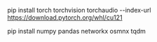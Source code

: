 pip install torch torchvision torchaudio --index-url https://download.pytorch.org/whl/cu121

pip install numpy pandas networkx osmnx tqdm
